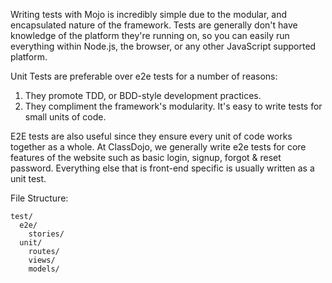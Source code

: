 Writing tests with Mojo is incredibly simple due to the modular, and encapsulated nature of the framework. Tests
are generally don't have knowledge of the platform they're running on, so you can easily run everything within Node.js, the browser, or any
other JavaScript supported platform.

Unit Tests are preferable over e2e tests for a number of reasons:

1. They promote TDD, or BDD-style development practices.
2. They compliment the framework's modularity. It's easy to write tests for small units of code.

E2E tests are also useful since they ensure every unit of code works together as a whole. At ClassDojo, we generally
write e2e tests for core features of the website such as basic login, signup, forgot & reset password. Everything else that
is front-end specific is usually written as a unit test.

File Structure:

```
test/
  e2e/
    stories/
  unit/
    routes/
    views/
    models/
```
